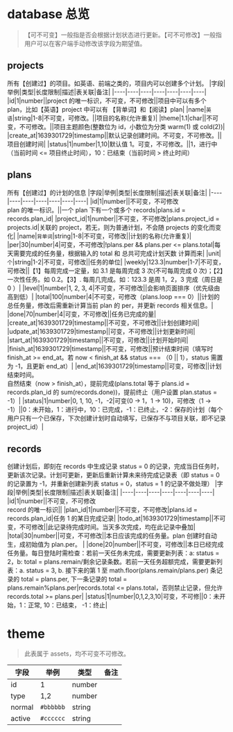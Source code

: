 # database 总览
> 【可不可变】一般指是否会根据计划状态进行更新。【可不可修改】一般指用户可以在客户端手动修改该字段为期望值。
## projects
所有【创建过】的项目。如英语、前端之类的，项目内可以创建多个计划。
|字段|举例|类型|长度限制|描述|表关联|备注|
|----|----|----|----|----|----|----|
|id|1|number||project 的唯一标识，不可变，不可修改||项目中可以有多个 plan，比如【英语】project 中可以有 【背单词】和【阅读】plan|
|name|`英语`|string|1-8|不可变，可修改。||项目的名称(允许重复)|
|theme|1.1|char||不可变，不可修改。||项目主题颜色(整数位为 id，小数位为分类 warm(1) 或 cold(2))|
|create_at|1639301729|timestamp||默认记录创建时间。不可变，不可修改。||项目创建时间|
|status|1|number|1,10|默认值 1。可变，不可修改。||1，进行中（当前时间 <= 项目终止时间），10：已结束（当前时间 > 终止时间）
## plans
所有【创建过】的计划的信息
|字段|举例|类型|长度限制|描述|表关联|备注|
|----|----|----|----|----|----|----|
|id|1|number||不可变，不可修改<br />plan 的唯一标识。||一个 plan 下有一个或多个 records|plans.id = records.plan_id|
|project_id|1|number||不可变，不可修改|plans.project_id = projects.id|关联的 project，若无，则为普通计划，不会随 projects 的变化而变化|
|name|`背单词`|string|1-8|不可变，可修改||计划的名称(允许重复)|
|per|30|number|4|可变，不可修改|!plans.per && plans.per <= plans.total|每天需要完成的任务量，根据输入的 total 和 总共可完成计划天数 计算而来|
|unit|`个`|string|1-2|不可变，可修改||任务的单位|
|weekly|123.3|number|1-7|不可变，可修改||【1】每周完成一定量，如 3.1 是每周完成 3 次(不可每周完成 0 次)；【2】一次性任务。如 0.2。【3】. 每周几完成。如：123.3 是周 1，2，3 完成（周日是 0 ）|
|level|1|number|1, 2, 3, 4|不可变，不可修改||会影响页面排序（优先级由高到低）|
|total|100|number|4|不可变，可修改（plans.loop === 0）||计划的总任务量，修改后需重新计算当前 plan 的 per，并更新 records 相关信息。|
|done|70|number|4|可变，不可修改||任务已完成的量|
|create_at|1639301729|timestamp||不可变，不可修改||计划创建时间|
|udpate_at|1639301729|timestamp||可变，不可修改||计划更新时间|
|start_at|1639301729|timestamp||不可变，可修改||计划开始时间|
|finish_at|1639301729|timestamp||不可变，可修改||预计结束时间（填写时 finish_at >= end_at。若 now < finish_at && status === （0 || 1），status 需置为 -1，且更新 end_at）|
|end_at|1639301729|timestamp||可变，可修改||计划结束时间。<br />自然结束（now > finish_at），提前完成(plans.total 等于 plans.id = records.plan_id 的 sum(records.done))，提前终止（用户设置 plan.status = -1）|
|status|1|number|0, 1, 10, -1，-2|可变(0 -> 1，1 -> 10)，可修改（1 -> -1）||0：未开始，1：进行中，10：已完成，-1：已终止，-2：保存的计划（每个用户只有一个已保存，下次创建计划时自动填写，已保存不与项目关联，即不记录 project_id）|

## records
创建计划后，即刻在 records 中生成记录 status = 0 的记录，完成当日任务时，更新该次记录。计划可更新，更新后重新计算未来待完成记录表（即 status = 0 的记录置为 -1，并重新创建新列表 status = 0，status = 1 的记录不做处理）
|字段|举例|类型|长度限制|描述|表关联|备注|
|----|----|----|----|----|----|----|
|id|1|number||不可变，不可修改<br />record 的唯一标识||
|plan_id|1|number||不可变，不可修改|plans.id = records.plan_id|任务 1 的某日完成记录|
|todo_at|1639301729|timestamp||不可变，不可修改||此记录待完成时间。当天多次完成，均在此记录中叠加|
|total|30|number||可变，不可修改||本日应该完成的任务量。plan 创建时自动生，成初始值为 plan.per。 |
|done|20|number||不可变，可修改||本日已经完成任务量。每日登陆时需检查：若前一天任务未完成，需要更新列表：a: status = 2，b: total = plans.remain/剩余记录条数。若前一天任务超额完成，需要更新列表：a. status = 3, b. 接下来的第 1 至 math.floor(plans.remain/plans.per) 条记录的 total = plans.per, 下一条记录的 total = plans.remain%plans.per|records.total <= plans.total，否则禁止记录，但允许 records.total >= plans.per|
|status|1|number|0,1,2,3,10|可变，不可修||0：未开始，1：正常, 10：已结束， -1：终止|

# theme
> 此表属于 assets，均不可变不可修改。

|字段|举例|类型|备注|
|----|----|----|----|
|id|1|number||
|type|1,2|number||
|normal|`#bbbbbb`|string||
|active|`#cccccc`|string||
